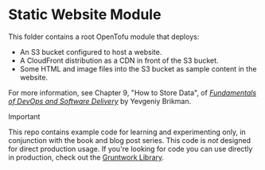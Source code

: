 # Static Website Module 

This folder contains a root OpenTofu module that deploys:

* An S3 bucket configured to host a website.
* A CloudFront distribution as a CDN in front of the S3 bucket.
* Some HTML and image files into the S3 bucket as sample content in the website.

For more information, see Chapter 9, "How to Store Data", of
[_Fundamentals of DevOps and Software Delivery_](https://www.fundamentals-of-devops.com) by Yevgeniy Brikman.

> [!IMPORTANT]  
> This repo contains example code for learning and experimenting only, in conjunction with the book and blog post
> series. This code is _not_ designed for direct production usage. If you're looking for code you can use directly in
> production, check out the [Gruntwork Library](https://www.gruntwork.io/products/library).
